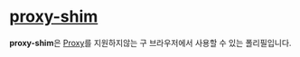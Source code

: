 # [proxy-shim](https://github.com/mohwa/proxy-shim)

**proxy-shim**은 [Proxy](https://developer.mozilla.org/en-US/docs/Web/JavaScript/Reference/Global_Objects/Proxy)를 지원하지않는 구 브라우저에서 사용할 수 있는 폴리필입니다.